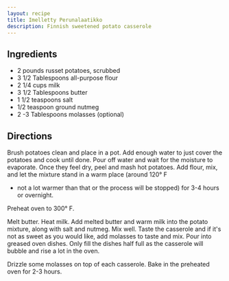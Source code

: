 ```yaml
---
layout: recipe
title: Imelletty Perunalaatikko
description: Finnish sweetened potato casserole
---
```


## Ingredients

* 2 pounds russet potatoes, scrubbed
* 3 1/2 Tablespoons all-purpose flour
* 2 1/4 cups milk
* 3 1/2 Tablespoons butter
* 1 1/2 teaspoons salt
* 1/2 teaspoon ground nutmeg
* 2 -3 Tablespoons molasses (optional)

## Directions

Brush potatoes clean and place in a pot. Add enough water to just cover
the potatoes and cook until done. Pour off water and wait for the
moisture to evaporate. Once they feel dry, peel and mash hot potatoes.
Add flour, mix, and let the mixture stand in a warm place (around 120° F
- not a lot warmer than that or the process will be stopped) for 3-4
hours or overnight.

Preheat oven to 300° F.

Melt butter. Heat milk. Add melted butter and warm milk into the potato
mixture, along with salt and nutmeg. Mix well. Taste the casserole and
if it\'s not as sweet as you would like, add molasses to taste and mix.
Pour into greased oven dishes. Only fill the dishes half full as the
casserole will bubble and rise a lot in the oven.

Drizzle some molasses on top of each casserole. Bake in the preheated
oven for 2-3 hours.
